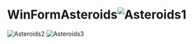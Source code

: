 # WinFormAsteroids![Asteroids1](https://user-images.githubusercontent.com/49985734/194826949-292f72a1-2277-45b5-a365-a427040887b8.jpg)
![Asteroids2](https://user-images.githubusercontent.com/49985734/194826958-42377288-5cca-43a4-ae17-52fd860271ce.jpg)
![Asteroids3](https://user-images.githubusercontent.com/49985734/194826970-430d83bf-5bde-435e-a75e-54b411cc7d90.jpg)
